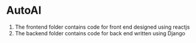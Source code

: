 # AutoAI
1. The frontend folder contains code for front end designed using reactjs
2. The backend folder contains code for back end written using Django 
